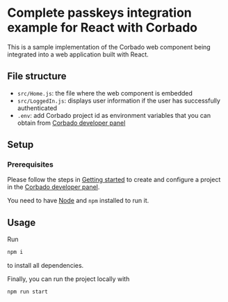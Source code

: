 # Complete passkeys integration example for React with Corbado

This is a sample implementation of the Corbado web component being integrated into a web application built with React.

## File structure

- `src/Home.js`: the file where the web component is embedded
- `src/LoggedIn.js`: displays user information if the user has successfully authenticated
- `.env`: add Corbado project id as environment variables that you can obtain
  from [Corbado developer panel](https://app.corbado.com/signin#register)

## Setup

### Prerequisites

Please follow the steps in [Getting started](https://docs.corbado.com/overview/getting-started) to create and configure
a project in the [Corbado developer panel](https://app.corbado.com/signin#register).

You need to have [Node](https://nodejs.org/en/download) and `npm` installed to run it.

## Usage

Run

```bash
npm i
```

to install all dependencies.

Finally, you can run the project locally with

```bash
npm run start
```
